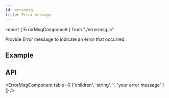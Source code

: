 ```yaml
---
id: errormsg
title: Error message
---
```


import { ErrorMsgComponent } from "./errormsg.js"

<p>Provide Error message to indicate an error that occurred.</p>

## Example

<ErrorMsgComponent children="This is error" />

## API

<ErrorMsgComponent table={[
  ['children', 'string', '', 'your error message' ]
]} />